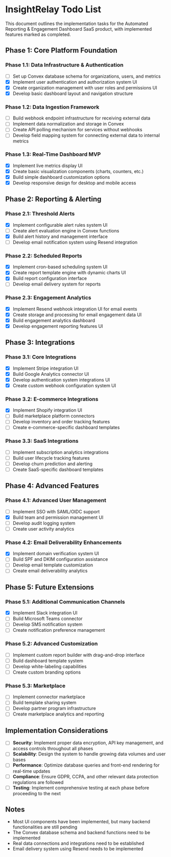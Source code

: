# InsightRelay Todo List

This document outlines the implementation tasks for the Automated Reporting & Engagement Dashboard SaaS product, with implemented features marked as completed.

## Phase 1: Core Platform Foundation

### Phase 1.1: Data Infrastructure & Authentication

- [ ] Set up Convex database schema for organizations, users, and metrics
- [x] Implement user authentication and authorization system UI
- [x] Create organization management with user roles and permissions UI
- [x] Develop basic dashboard layout and navigation structure

### Phase 1.2: Data Ingestion Framework

- [ ] Build webhook endpoint infrastructure for receiving external data
- [ ] Implement data normalization and storage in Convex
- [ ] Create API polling mechanism for services without webhooks
- [ ] Develop field mapping system for connecting external data to internal metrics

### Phase 1.3: Real-Time Dashboard MVP

- [x] Implement live metrics display UI
- [x] Create basic visualization components (charts, counters, etc.)
- [x] Build simple dashboard customization options
- [x] Develop responsive design for desktop and mobile access

## Phase 2: Reporting & Alerting

### Phase 2.1: Threshold Alerts

- [x] Implement configurable alert rules system UI
- [ ] Create alert evaluation engine in Convex functions
- [x] Build alert history and management interface
- [ ] Develop email notification system using Resend integration

### Phase 2.2: Scheduled Reports

- [x] Implement cron-based scheduling system UI
- [x] Create report template engine with dynamic charts UI
- [x] Build report configuration interface
- [ ] Develop email delivery system for reports

### Phase 2.3: Engagement Analytics

- [x] Implement Resend webhook integration UI for email events
- [x] Create storage and processing for email engagement data UI
- [x] Build engagement analytics dashboard
- [x] Develop engagement reporting features UI

## Phase 3: Integrations

### Phase 3.1: Core Integrations

- [x] Implement Stripe integration UI
- [x] Build Google Analytics connector UI
- [x] Develop authentication system integrations UI
- [x] Create custom webhook configuration system UI

### Phase 3.2: E-commerce Integrations

- [x] Implement Shopify integration UI
- [ ] Build marketplace platform connectors
- [ ] Develop inventory and order tracking features
- [ ] Create e-commerce-specific dashboard templates

### Phase 3.3: SaaS Integrations

- [ ] Implement subscription analytics integrations
- [ ] Build user lifecycle tracking features
- [ ] Develop churn prediction and alerting
- [ ] Create SaaS-specific dashboard templates

## Phase 4: Advanced Features

### Phase 4.1: Advanced User Management

- [ ] Implement SSO with SAML/OIDC support
- [x] Build team and permission management UI
- [ ] Develop audit logging system
- [ ] Create user activity analytics

### Phase 4.2: Email Deliverability Enhancements

- [x] Implement domain verification system UI
- [ ] Build SPF and DKIM configuration assistance
- [ ] Develop email template customization
- [ ] Create email deliverability analytics

## Phase 5: Future Extensions

### Phase 5.1: Additional Communication Channels

- [x] Implement Slack integration UI
- [ ] Build Microsoft Teams connector
- [ ] Develop SMS notification system
- [ ] Create notification preference management

### Phase 5.2: Advanced Customization

- [ ] Implement custom report builder with drag-and-drop interface
- [ ] Build dashboard template system
- [ ] Develop white-labeling capabilities
- [ ] Create custom branding options

### Phase 5.3: Marketplace

- [ ] Implement connector marketplace
- [ ] Build template sharing system
- [ ] Develop partner program infrastructure
- [ ] Create marketplace analytics and reporting

## Implementation Considerations

- [ ] **Security**: Implement proper data encryption, API key management, and access controls throughout all phases
- [ ] **Scalability**: Design the system to handle growing data volumes and user bases
- [ ] **Performance**: Optimize database queries and front-end rendering for real-time updates
- [ ] **Compliance**: Ensure GDPR, CCPA, and other relevant data protection regulations are followed
- [ ] **Testing**: Implement comprehensive testing at each phase before proceeding to the next

## Notes

- Most UI components have been implemented, but many backend functionalities are still pending
- The Convex database schema and backend functions need to be implemented
- Real data connections and integrations need to be established
- Email delivery system using Resend needs to be implemented